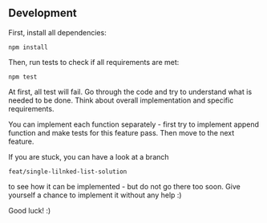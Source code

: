 ## Development

First, install all dependencies:
```
npm install
```

Then, run tests to check if all requirements are met:
```
npm test
```

At first, all test will fail.
Go through the code and try to understand what is needed to be done.
Think about overall implementation and specific requirements.

You can implement each function separately - first try to implement append
function and make tests for this feature pass. Then move to the next feature.

If you are stuck, you can have a look at a branch
```
feat/single-lilnked-list-solution
```
to see how it can be implemented - but do not go there too soon. Give yourself
a chance to implement it without any help :)

Good luck! :)
